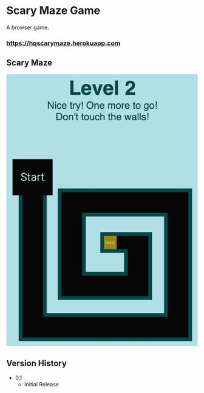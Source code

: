 # Scary Maze Game

A browser game.

### https://hqscarymaze.herokuapp.com

## Scary Maze

![Scary Maze](./Scary_Maze.png?raw=true "Scary Maze")

## Version History

- 0.1
  - Initial Release
